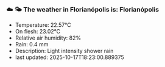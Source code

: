 ### ☁️ 🌤️  The weather in Florianópolis is: Florianópolis

- Temperature: 22.57°C
- On flesh: 23.02°C
- Relative air humidity: 82%
- Rain: 0.4 mm
- Description: Light intensity shower rain
- last updated: 2025-10-17T18:23:00.889375
